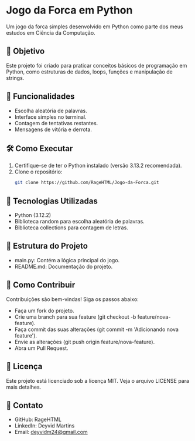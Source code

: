 # Jogo da Forca em Python

Um jogo da forca simples desenvolvido em Python como parte dos meus estudos em Ciência da Computação.

## 🎯 Objetivo
Este projeto foi criado para praticar conceitos básicos de programação em Python, como estruturas de dados, loops, funções e manipulação de strings.

## 🚀 Funcionalidades
- Escolha aleatória de palavras.
- Interface simples no terminal.
- Contagem de tentativas restantes.
- Mensagens de vitória e derrota.

## 🛠️ Como Executar
1. Certifique-se de ter o Python instalado (versão 3.13.2 recomendada).
2. Clone o repositório:
   ```bash
   git clone https://github.com/RageHTML/Jogo-da-Forca.git

## 🧰 Tecnologias Utilizadas
- Python (3.12.2)
- Biblioteca random para escolha aleatória de palavras.
- Biblioteca collections para contagem de letras.

## 📂 Estrutura do Projeto
- main.py: Contém a lógica principal do jogo.
- README.md: Documentação do projeto.
  
## 🤝 Como Contribuir
Contribuições são bem-vindas! Siga os passos abaixo:
- Faça um fork do projeto.
- Crie uma branch para sua feature (git checkout -b feature/nova-feature).
- Faça commit das suas alterações (git commit -m 'Adicionando nova feature').
- Envie as alterações (git push origin feature/nova-feature).
- Abra um Pull Request.
  
## 📄 Licença
Este projeto está licenciado sob a licença MIT. Veja o arquivo LICENSE para mais detalhes.

## 📧 Contato
- GitHub: RageHTML
- LinkedIn: Deyvid Martins
- Email: deyvidm24@gmail.com
